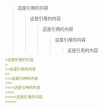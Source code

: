 >这是引用的内容
>
>>这是引用的内容
>>
>>>这是引用的内容
>>>
>>>>这是引用的内容
>>>>
>>>>>这是引用的内容
>>>>>
```markdown
>这是引用的内容
>
>>这是引用的内容
>>
>>>这是引用的内容
>>>
>>>>这是引用的内容
>>>>
>>>>>这是引用的内容
>>>>>
```

